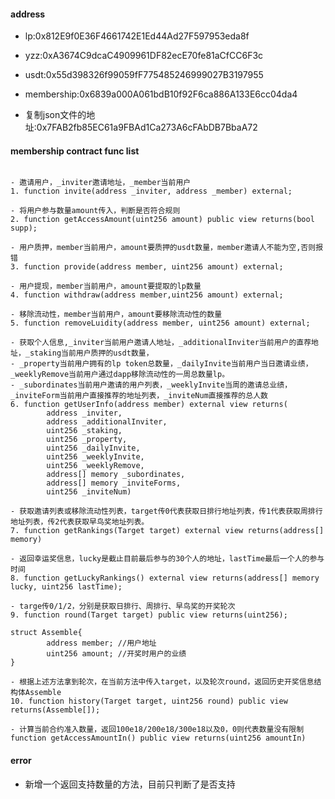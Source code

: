 #### address
- lp:0x812E9f0E36F4661742E1Ed44Ad27F597953eda8f
- yzz:0xA3674C9dcaC4909961DF82ecE70fe81aCfCC6F3c
- usdt:0x55d398326f99059fF775485246999027B3197955
- membership:0x6839a000A061bdB10f92F6ca886A133E6cc04da4

- 复制json文件的地址:0x7FAB2fb85EC61a9FBAd1Ca273A6cFAbDB7BbaA72

#### membership contract func list
```solidity

- 邀请用户，_inviter邀请地址，_member当前用户
1. function invite(address _inviter, address _member) external;

- 将用户参与数量amount传入，判断是否符合规则
2. function getAccessAmount(uint256 amount) public view returns(bool supp);

- 用户质押，member当前用户，amount要质押的usdt数量，member邀请人不能为空,否则报错
3. function provide(address member, uint256 amount) external;

- 用户提现，member当前用户，amount要提取的lp数量
4. function withdraw(address member,uint256 amount) external;

- 移除流动性，member当前用户，amount要移除流动性的数量
5. function removeLuidity(address member, uint256 amount) external;

- 获取个人信息,_inviter当前用户邀请人地址，_additionalInviter当前用户的直荐地址，_staking当前用户质押的usdt数量，
- _property当前用户拥有的lp token总数量，_dailyInvite当前用户当日邀请业绩，_weeklyRemove当前用户通过dapp移除流动性的一周总数量lp。
- _subordinates当前用户邀请的用户列表，_weeklyInvite当周的邀请总业绩，_inviteForm当前用户直接推荐的地址列表，_inviteNum直接推荐的总人数
6. function getUserInfo(address member) external view returns(
        address _inviter,
        address _additionalInviter,
        uint256 _staking, 
        uint256 _property,
        uint256 _dailyInvite,
        uint256 _weeklyInvite,
        uint256 _weeklyRemove,
        address[] memory _subordinates,
        address[] memory _inviteForms,
        uint256 _inviteNum)

- 获取邀请列表或移除流动性列表，target传0代表获取日排行地址列表，传1代表获取周排行地址列表，传2代表获取早鸟奖地址列表。
7. function getRankings(Target target) external view returns(address[] memory)

- 返回幸运奖信息，lucky是截止目前最后参与的30个人的地址，lastTime最后一个人的参与时间
8. function getLuckyRankings() external view returns(address[] memory lucky, uint256 lastTime);

- targe传0/1/2，分别是获取日排行、周排行、早鸟奖的开奖轮次
9. function round(Target target) public view returns(uint256);

struct Assemble{
        address member; //用户地址
        uint256 amount; //开奖时用户的业绩
}

- 根据上述方法拿到轮次，在当前方法中传入target，以及轮次round，返回历史开奖信息结构体Assemble
10. function history(Target target, uint256 round) public view returns(Assemble[]);

- 计算当前合约准入数量，返回100e18/200e18/300e18以及0，0则代表数量没有限制
function getAccessAmountIn() public view returns(uint256 amountIn)

```


#### error
- 新增一个返回支持数量的方法，目前只判断了是否支持

